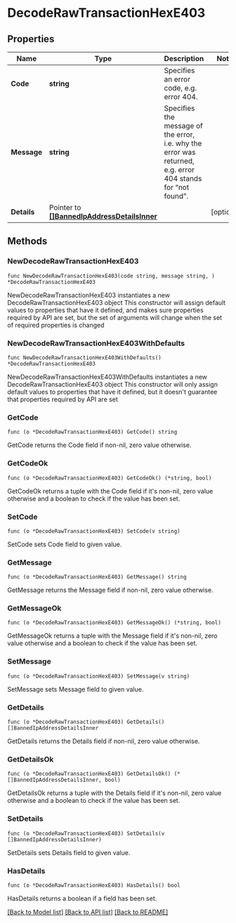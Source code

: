 # DecodeRawTransactionHexE403

## Properties

Name | Type | Description | Notes
------------ | ------------- | ------------- | -------------
**Code** | **string** | Specifies an error code, e.g. error 404. | 
**Message** | **string** | Specifies the message of the error, i.e. why the error was returned, e.g. error 404 stands for “not found”. | 
**Details** | Pointer to [**[]BannedIpAddressDetailsInner**](BannedIpAddressDetailsInner.md) |  | [optional] 

## Methods

### NewDecodeRawTransactionHexE403

`func NewDecodeRawTransactionHexE403(code string, message string, ) *DecodeRawTransactionHexE403`

NewDecodeRawTransactionHexE403 instantiates a new DecodeRawTransactionHexE403 object
This constructor will assign default values to properties that have it defined,
and makes sure properties required by API are set, but the set of arguments
will change when the set of required properties is changed

### NewDecodeRawTransactionHexE403WithDefaults

`func NewDecodeRawTransactionHexE403WithDefaults() *DecodeRawTransactionHexE403`

NewDecodeRawTransactionHexE403WithDefaults instantiates a new DecodeRawTransactionHexE403 object
This constructor will only assign default values to properties that have it defined,
but it doesn't guarantee that properties required by API are set

### GetCode

`func (o *DecodeRawTransactionHexE403) GetCode() string`

GetCode returns the Code field if non-nil, zero value otherwise.

### GetCodeOk

`func (o *DecodeRawTransactionHexE403) GetCodeOk() (*string, bool)`

GetCodeOk returns a tuple with the Code field if it's non-nil, zero value otherwise
and a boolean to check if the value has been set.

### SetCode

`func (o *DecodeRawTransactionHexE403) SetCode(v string)`

SetCode sets Code field to given value.


### GetMessage

`func (o *DecodeRawTransactionHexE403) GetMessage() string`

GetMessage returns the Message field if non-nil, zero value otherwise.

### GetMessageOk

`func (o *DecodeRawTransactionHexE403) GetMessageOk() (*string, bool)`

GetMessageOk returns a tuple with the Message field if it's non-nil, zero value otherwise
and a boolean to check if the value has been set.

### SetMessage

`func (o *DecodeRawTransactionHexE403) SetMessage(v string)`

SetMessage sets Message field to given value.


### GetDetails

`func (o *DecodeRawTransactionHexE403) GetDetails() []BannedIpAddressDetailsInner`

GetDetails returns the Details field if non-nil, zero value otherwise.

### GetDetailsOk

`func (o *DecodeRawTransactionHexE403) GetDetailsOk() (*[]BannedIpAddressDetailsInner, bool)`

GetDetailsOk returns a tuple with the Details field if it's non-nil, zero value otherwise
and a boolean to check if the value has been set.

### SetDetails

`func (o *DecodeRawTransactionHexE403) SetDetails(v []BannedIpAddressDetailsInner)`

SetDetails sets Details field to given value.

### HasDetails

`func (o *DecodeRawTransactionHexE403) HasDetails() bool`

HasDetails returns a boolean if a field has been set.


[[Back to Model list]](../README.md#documentation-for-models) [[Back to API list]](../README.md#documentation-for-api-endpoints) [[Back to README]](../README.md)



